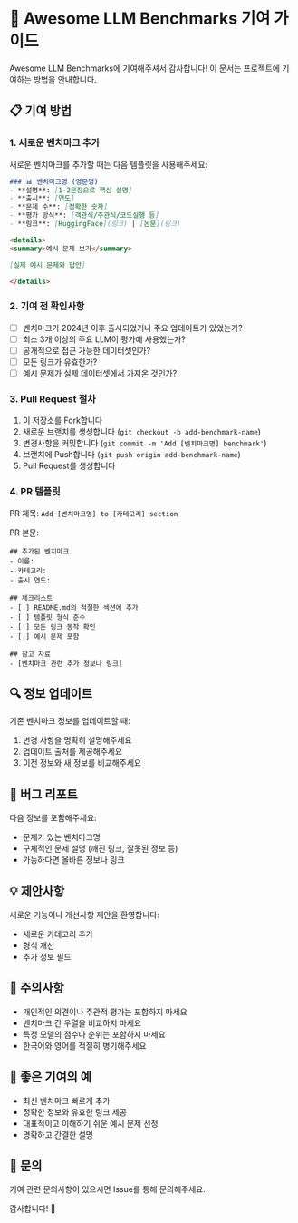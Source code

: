 # 🤝 Awesome LLM Benchmarks 기여 가이드

Awesome LLM Benchmarks에 기여해주셔서 감사합니다! 이 문서는 프로젝트에 기여하는 방법을 안내합니다.

## 📋 기여 방법

### 1. 새로운 벤치마크 추가

새로운 벤치마크를 추가할 때는 다음 템플릿을 사용해주세요:

```markdown
### 📊 벤치마크명 (영문명)
- **설명**: [1-2문장으로 핵심 설명]
- **출시**: [연도]
- **문제 수**: [정확한 숫자]
- **평가 방식**: [객관식/주관식/코드실행 등]
- **링크**: [HuggingFace](링크) | [논문](링크)

<details>
<summary>예시 문제 보기</summary>

[실제 예시 문제와 답안]

</details>
```

### 2. 기여 전 확인사항

- [ ] 벤치마크가 2024년 이후 출시되었거나 주요 업데이트가 있었는가?
- [ ] 최소 3개 이상의 주요 LLM이 평가에 사용했는가?
- [ ] 공개적으로 접근 가능한 데이터셋인가?
- [ ] 모든 링크가 유효한가?
- [ ] 예시 문제가 실제 데이터셋에서 가져온 것인가?

### 3. Pull Request 절차

1. 이 저장소를 Fork합니다
2. 새로운 브랜치를 생성합니다 (`git checkout -b add-benchmark-name`)
3. 변경사항을 커밋합니다 (`git commit -m 'Add [벤치마크명] benchmark'`)
4. 브랜치에 Push합니다 (`git push origin add-benchmark-name`)
5. Pull Request를 생성합니다

### 4. PR 템플릿

PR 제목: `Add [벤치마크명] to [카테고리] section`

PR 본문:
```
## 추가된 벤치마크
- 이름: 
- 카테고리: 
- 출시 연도: 

## 체크리스트
- [ ] README.md의 적절한 섹션에 추가
- [ ] 템플릿 형식 준수
- [ ] 모든 링크 동작 확인
- [ ] 예시 문제 포함

## 참고 자료
- [벤치마크 관련 추가 정보나 링크]
```

## 🔍 정보 업데이트

기존 벤치마크 정보를 업데이트할 때:

1. 변경 사항을 명확히 설명해주세요
2. 업데이트 출처를 제공해주세요
3. 이전 정보와 새 정보를 비교해주세요

## 🐛 버그 리포트

다음 정보를 포함해주세요:

- 문제가 있는 벤치마크명
- 구체적인 문제 설명 (깨진 링크, 잘못된 정보 등)
- 가능하다면 올바른 정보나 링크

## 💡 제안사항

새로운 기능이나 개선사항 제안을 환영합니다:

- 새로운 카테고리 추가
- 형식 개선
- 추가 정보 필드

## 📌 주의사항

- 개인적인 의견이나 주관적 평가는 포함하지 마세요
- 벤치마크 간 우열을 비교하지 마세요
- 특정 모델의 점수나 순위는 포함하지 마세요
- 한국어와 영어를 적절히 병기해주세요

## 🌟 좋은 기여의 예

- 최신 벤치마크 빠르게 추가
- 정확한 정보와 유효한 링크 제공
- 대표적이고 이해하기 쉬운 예시 문제 선정
- 명확하고 간결한 설명

## 📧 문의

기여 관련 문의사항이 있으시면 Issue를 통해 문의해주세요.

감사합니다! 🙏